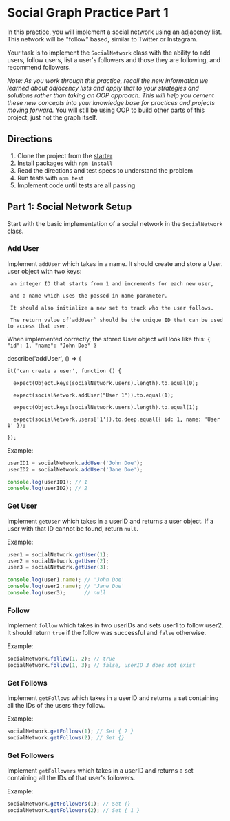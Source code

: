 # Social Graph Practice Part 1

In this practice, you will implement a social network using an adjacency list.
This network will be "follow" based, similar to Twitter or Instagram.

Your task is to implement the `SocialNetwork` class with the ability to add
users, follow users, list a user's followers and those they are following,
and recommend followers.

_Note: As you work through this practice, recall the new information we learned
about adjacency lists and apply that to your strategies and solutions rather
than taking an OOP approach. This will help you cement these new concepts into
your knowledge base for practices and projects moving forward._  You will still
be using OOP to build other parts of this project, just not the graph itself.

## Directions

1. Clone the project from the [starter]
2. Install packages with `npm install`
3. Read the directions and test specs to understand the problem
4. Run tests with `npm test`
5. Implement code until tests are all passing


## Part 1: Social Network Setup

Start with the basic implementation of a social network in the `SocialNetwork`
class.

### Add User

Implement `addUser` which takes in a name.
 It should create and store a User.
 user object with two keys:

     an integer ID that starts from 1 and increments for each new user, 
     
     and a name which uses the passed in name parameter. 
     
     It should also initialize a new set to track who the user follows. 
     
     The return value of`addUser` should be the unique ID that can be used to access that user.

When implemented correctly, the stored User object will look like this:
`{ "id": 1, "name": "John Doe" }`


  describe('addUser', () => {

    it('can create a user', function () {

      expect(Object.keys(socialNetwork.users).length).to.equal(0);

      expect(socialNetwork.addUser("User 1")).to.equal(1);

      expect(Object.keys(socialNetwork.users).length).to.equal(1);

      expect(socialNetwork.users['1']).to.deep.equal({ id: 1, name: 'User 1' });

    });

Example:

```js
userID1 = socialNetwork.addUser('John Doe');
userID2 = socialNetwork.addUser('Jane Doe');

console.log(userID1); // 1
console.log(userID2); // 2
```

### Get User

Implement `getUser` which takes in a userID and returns a user object. If a
user with that ID cannot be found, return `null`.

Example:

```js
user1 = socialNetwork.getUser(1);
user2 = socialNetwork.getUser(2);
user3 = socialNetwork.getUser(3);

console.log(user1.name); // 'John Doe'
console.log(user2.name); // 'Jane Doe'
console.log(user3);      // null
```

### Follow

Implement `follow` which takes in two userIDs and sets user1 to follow user2.
It should return `true` if the follow was successful and `false` otherwise.

Example:

```js
socialNetwork.follow(1, 2); // true
socialNetwork.follow(1, 3); // false, userID 3 does not exist
```

### Get Follows

Implement `getFollows` which takes in a userID and returns a set
containing all the IDs of the users they follow.

Example:

```js
socialNetwork.getFollows(1); // Set { 2 }
socialNetwork.getFollows(2); // Set {}
```

### Get Followers

Implement `getFollowers` which takes in a userID and returns a set
containing all the IDs of that user's followers.

Example:

```js
socialNetwork.getFollowers(1); // Set {}
socialNetwork.getFollowers(2); // Set { 1 }
```



[starter]: https://github.com/appacademy/practice-for-week-06-social-graph-practice